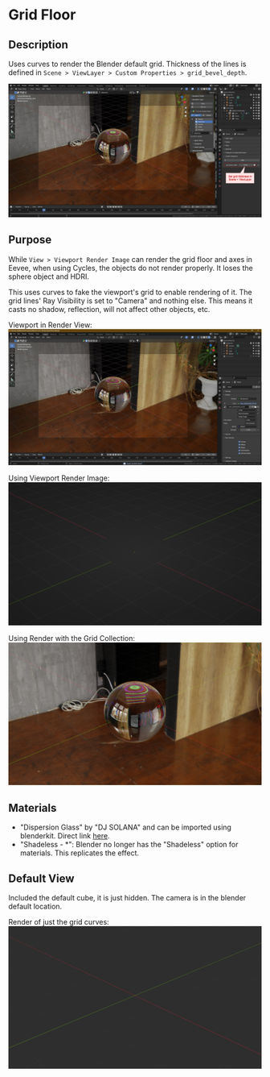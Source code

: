 # Grid Floor

## Description

Uses curves to render the Blender default grid. Thickness of the lines is defined in `Scene > ViewLayer > Custom Properties > grid_bevel_depth`.

![image](images/Set%20Grid%20Bevel%20Depth.jpg)

## Purpose

While `View > Viewport Render Image` can render the grid floor and axes in Eevee, when using Cycles, the objects do not render properly. It loses the sphere object and HDRI.

This uses curves to fake the viewport's grid to enable rendering of it. The grid lines' Ray Visibility is set to "Camera" and nothing else. This means it casts no shadow, reflection, will not affect other objects, etc.

Viewport in Render View:
![image](images/Viewport%20Screen%20Shot.jpg)

Using Viewport Render Image:
![image](images/Viewport%20Render%20Image.png)

Using Render with the Grid Collection:
![image](images/Render%20Image.png)

## Materials
- "Dispersion Glass" by "DJ SOLANA" and can be imported using blenderkit. Direct link [here](https://www.blenderkit.com/get-blenderkit/af93763d-1343-48ac-b181-1c2846a4372b/).
- "Shadeless - *": Blender no longer has the "Shadeless" option for materials. This replicates the effect.

## Default View

Included the default cube, it is just hidden. The camera is in the blender default location.

Render of just the grid curves:
![image](images/Default%20Scene%20-%20Only%20Grid.png)

